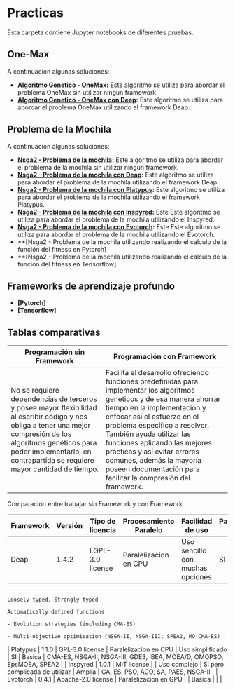 # Practicas 

Esta carpeta contiene Jupyter notebooks de diferentes pruebas.


## One-Max

A continuación algunas soluciones:

- **[Algoritmo Genetico - OneMax](01Algoritmo_Genetico_OneMax.ipynb):** Este algoritmo se utiliza para abordar el problema OneMax sin utilizar ningun framework.
- **[Algoritmo Genetico - OneMax con Deap](02Algoritmo_Genetico_OneMax_Deap.ipynb):** Este algoritmo se utiliza para abordar el problema OneMax utilizando el framework Deap.
  
## Problema de la Mochila
A continuación algunas soluciones:

- **[Nsga2 - Problema de la mochila](03Problema_de_la_mochila_real.ipynb):** Este algoritmo se utiliza para abordar el problema de la mochila sin utilizar ningun framework.
- **[Nsga2 - Problema de la mochila con Deap](04Problema_de_la_mochila_con_nsga2_Deap.ipynb):** Este algoritmo se utiliza para abordar el problema de la mochila utilizando el framework Deap.
- **[Nsga2 - Problema de la mochila con Platypus](05Problema_de_la_mochila_con_nsga2_Platypus.ipynb):** Este algoritmo se utiliza para abordar el problema de la mochila utilizando el framework Platypus.
- **[Nsga2 - Problema de la mochila con Inspyred](06Problema_de_la_mochila_con_nsga2_Inspyred.ipynb):** Este Este algoritmo se utiliza para abordar el problema de la mochila utilizando el Inspyred.
- **[Nsga2 - Problema de la mochila con Evotorch](06Problema_de_la_mochila_con_nsga2_Inspyred.ipynb):** Este Este algoritmo se utiliza para abordar el problema de la mochila utilizando el Evotorch.
- **[Nsga2 - Problema de la mochila utilizando realizando el calculo de la función del fitness en Pytorch]
- **[Nsga2 - Problema de la mochila utilizando realizando el calculo de la función del fitness en Tensorflow]

## Frameworks de aprendizaje profundo
- **[Pytorch]**
- **[Tensorflow]**

## Tablas comparativas 

| Programación sin Framework  |Programación con Framework|
|--------------|--------------|
|No se requiere dependencias de terceros y posee mayor flexibilidad al escribir código y nos obliga a tener una mejor compresión de los algoritmos genéticos para poder implementarlo, en contrapartida se requiere mayor cantidad de tiempo.    | Facilita el desarrollo ofreciendo funciones predefinidas para implementar los algoritmos geneticos y de esa manera ahorrar tiempo en la implementación y enfocar asi el esfuerzo en el problema específico a resolver. También ayuda utilizar las funciones aplicando las mejores prácticas y así evitar errores comunes, además la mayoría poseen documentación para facilitar la compresión del framework.   |

Comparación entre trabajar sin Framework y con Framework


| Framework  | Versión  | Tipo de licencia   | Procesamiento Paralelo  | Facilidad de uso       | Parametrizaciones nativas | Documentación  | Algorithms   |
|------------|----------|--------------------|--------------------------|-------------------------|---------------------------|----------------|--------------|
| Deap       | 1.4.2    | LGPL-3.0 license   | Paralelizacion en CPU   | Uso sencillo con muchas opciones | SI            | Muy completa    | - Genetic programming using prefix trees
                                                                                                                      Loosely typed, Strongly typed
                                                                                                                      Automatically defined functions
                                                                                                                      - Evolution strategies (including CMA-ES)
                                                                                                                      - Multi-objective optimisation (NSGA-II, NSGA-III, SPEA2, MO-CMA-ES) |
| Platypus   | 1.1.0    | GPL-3.0 license    | Paralelizacion en CPU   | Uso simplificado        | SI            | Basica         | CMA-ES, NSGA-II, NSGA-III, GDE3, IBEA, MOEA/D, OMOPSO, EpsMOEA, SPEA2 |
| Inspyred   | 1.0.1    | MIT license        |                         | Uso complejo             | Si pero complicada de utilizar | Amplia        | GA, ES, PSO, ACO, SA, PAES, NSGA-II |
| Evotorch   | 0.4.1    | Apache-2.0 license | Paralelizacion en GPU   |                         | Basica        |                |                |

